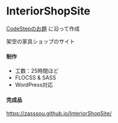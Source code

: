# InteriorShopSite
[CodeStepのお題](https://code-step.com/store2-menu/) に沿って作成

架空の家具ショップのサイト

#### 制作
- 工数：25時間ほど
- FLOCSS & SASS
- WordPress対応

#### 完成品
https://zasssou.github.io/InteriorShopSite/
